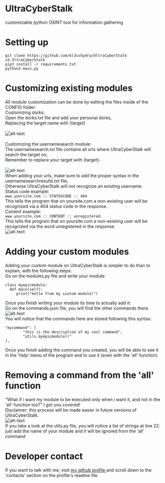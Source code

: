 # UltraCyberStalk
customizable python OSINT tool for information gathering

# Setting up
```
git clone https://github.com/kl3sshydra/UltraCyberStalk
cd UltraCyberStalk
pip3 install -r requirements.txt
python3 main.py
```

# Customizing existing modules
All module customization can be done by editing the files inside of the CONFIG folder.<br>
Customizing dorks:<br>
Open the dorks.txt file and add your personal dorks,<br>
Replacing the target name with {target}<br><br>
![alt-text](https://github.com/kl3sshydra/UltraCyberStalk/raw/main/dorkscreenshot.png)
<br><br>
Customizing the usernamesearch module:<br>
The usernamesearch.txt file contains all urls where UltraCyberStalk will search the target on,<br>
Remember to replace your target with {target}.<br><br>
![alt-text](https://github.com/kl3sshydra/UltraCyberStalk/raw/main/usernamesearchscreenshot.png)
<br>When adding your urls, make sure to add the proper syntax in the usernamesearchresults.txt file,<br>
Otherwise UltraCyberStalk will not recognize an existing username.<br>
Status code example:<br>
```www.yoursite.com :: STATUSCODE :: 404```
<br>
This tells the program that on yoursite.com a non-existing user will be recognized via a 404 status code in the response.<br>
Content example:<br>
```www.yoursite.com :: CONTENT :: unregistered```
<br>
This tells the program that on yoursite.com a non-existing user will be recognized via the word unregistered in the response.<br>
![alt-text](https://github.com/kl3sshydra/UltraCyberStalk/raw/main/usernamesearchresultsscreenshot.png)

# Adding your custom modules
Adding your custom module on UltraCyberStalk is simpler to do than to explain, with the following steps:<br>
Go on the modules.py file and write your module:
```
class myepicmodule:
  def main(self):
     print("hello from my custom module!")
```
Once you finish writing your module its time to actually add it:<br>
Go on the commands.json file, you will find the other commands there.<br>
![alt-text](https://github.com/kl3sshydra/UltraCyberStalk/raw/main/commandscreenshot.png)<br>
You will notice that the commands here are stored following this syntax:
```
"mycommand": [
        "this is the description of my cool command",
        "utils.myepicmodule()"
],
```
Once you finish adding the command you created, you will be able to see it in the 'help' menu of the program and to use it (even with the 'all' function)<br>

# Removing a command from the 'all' function
"What if i want my module to be executed only when i want it, and not in the 'all' function too?" I got you covered!<br>
Disclaimer: this process will be made easier in future versions of UltraCyberStalk.<br>
![alt-text](https://github.com/kl3sshydra/UltraCyberStalk/raw/main/allscreenshot.png)<br>
If you take a look at the utils.py file, you will notice a list of strings at line 22: just add the name of your module and it will be ignored from the 'all' command

# Developer contact
If you want to talk with me, visit <a href="https://www.github.com/kl3sshydra"> my github profile </a> and scroll down to the 'contacts' section on the profile's readme file.

